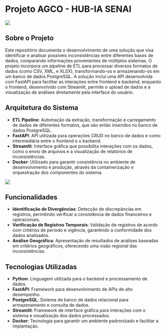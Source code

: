 # Projeto AGCO - HUB-IA SENAI

![](AGCO/images/AGCO-descript-logo.png)

## Sobre o Projeto

Este repositório documenta o desenvolvimento de uma solução que visa identificar e analisar possíveis inconsistências entre diferentes bases de dados, comparando informações provenientes de múltiplos sistemas. O projeto incorpora um pipeline de ETL para processar diversos formatos de dados (como CSV, XML, e XLSX), transformando-os e armazenando-os em um banco de dados PostgreSQL. A solução inclui uma API desenvolvida com FastAPI para facilitar as interações entre frontend e backend, enquanto o frontend, desenvolvido com Streamlit, permite o upload de dados e a visualização de análises diretamente pela interface do usuário.

## Arquitetura do Sistema

- **ETL Pipeline**: Automação da extração, transformação e carregamento de dados de diferentes formatos, que são então inseridos no banco de dados PostgreSQL.
- **FastAPI**: API utilizada para operações CRUD no banco de dados e como intermediária entre o frontend e o backend.
- **Streamlit**: Interface gráfica que possibilita interações com os dados, como o envio de arquivos e a visualização de relatórios de inconsistências.
- **Docker**: Utilizado para garantir consistência no ambiente de desenvolvimento e produção, através da containerização e orquestração dos componentes do sistema.

![](AGCO/images/agcoarquitetura.png)

## Funcionalidades

- **Identificação de Divergências**: Detecção de discrepâncias em registros, permitindo verificar a consistência de dados financeiros e operacionais.
- **Verificação de Registros Temporais**: Validação de registros de acordo com critérios de período e vigência, garantindo a conformidade dos dados analisados.
- **Análise Geográfica**: Apresentação de resultados de análises baseadas em critérios geográficos, oferecendo uma visão regional das inconsistências.

## Tecnologias Utilizadas

- **Python**: Linguagem utilizada para o backend e processamento de dados.
- **FastAPI**: Framework para desenvolvimento de APIs de alto desempenho.
- **PostgreSQL**: Sistema de banco de dados relacional para armazenamento e consulta de dados.
- **Streamlit**: Framework de interface gráfica para interações com o sistema e visualização dos dados processados.
- **Docker**: Tecnologia para garantir um ambiente padronizado e facilitar a implantação.
